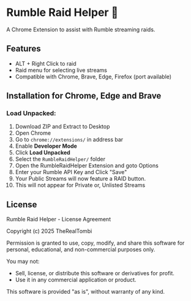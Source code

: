 # Rumble Raid Helper 🚀

A Chrome Extension to assist with Rumble streaming raids.

## Features
- ALT + Right Click to raid
- Raid menu for selecting live streams
- Compatible with Chrome, Brave, Edge, Firefox (port available)

## Installation for Chrome, Edge and Brave

### Load Unpacked:
1. Download ZIP and Extract to Desktop
2. Open Chrome
3. Go to `chrome://extensions/` in address bar
4. Enable **Developer Mode**
5. Click **Load Unpacked**
6. Select the `RumbleRaidHelper/` folder
7. Open the RumbleRaidHelper Extension and goto Options
8. Enter your Rumble API Key and Click "Save"
9. Your Public Streams will now feature a RAID button.
10. This will not appear for Private or, Unlisted Streams


## License
Rumble Raid Helper - License Agreement

Copyright (c) 2025 TheRealTombi

Permission is granted to use, copy, modify, and share this software
for personal, educational, and non-commercial purposes only.

You may not:
- Sell, license, or distribute this software or derivatives for profit.
- Use it in any commercial application or product.

This software is provided "as is", without warranty of any kind.
